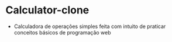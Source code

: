 
# Calculator-clone

- Calculadora de operações simples feita com intuito de praticar conceitos básicos de programação web
